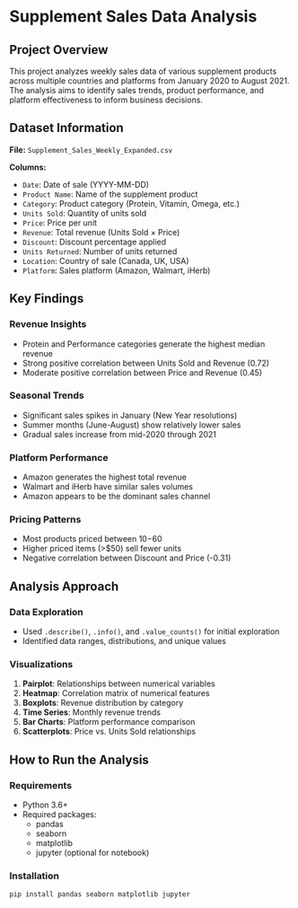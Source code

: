 # Supplement Sales Data Analysis

## Project Overview
This project analyzes weekly sales data of various supplement products across multiple countries and platforms from January 2020 to August 2021. The analysis aims to identify sales trends, product performance, and platform effectiveness to inform business decisions.

## Dataset Information
**File:** `Supplement_Sales_Weekly_Expanded.csv`

**Columns:**
- `Date`: Date of sale (YYYY-MM-DD)
- `Product Name`: Name of the supplement product
- `Category`: Product category (Protein, Vitamin, Omega, etc.)
- `Units Sold`: Quantity of units sold
- `Price`: Price per unit
- `Revenue`: Total revenue (Units Sold × Price)
- `Discount`: Discount percentage applied
- `Units Returned`: Number of units returned
- `Location`: Country of sale (Canada, UK, USA)
- `Platform`: Sales platform (Amazon, Walmart, iHerb)

## Key Findings

### Revenue Insights
- Protein and Performance categories generate the highest median revenue
- Strong positive correlation between Units Sold and Revenue (0.72)
- Moderate positive correlation between Price and Revenue (0.45)

### Seasonal Trends
- Significant sales spikes in January (New Year resolutions)
- Summer months (June-August) show relatively lower sales
- Gradual sales increase from mid-2020 through 2021

### Platform Performance
- Amazon generates the highest total revenue
- Walmart and iHerb have similar sales volumes
- Amazon appears to be the dominant sales channel

### Pricing Patterns
- Most products priced between $10-$60
- Higher priced items (>$50) sell fewer units
- Negative correlation between Discount and Price (-0.31)

## Analysis Approach

### Data Exploration
- Used `.describe()`, `.info()`, and `.value_counts()` for initial exploration
- Identified data ranges, distributions, and unique values

### Visualizations
1. **Pairplot**: Relationships between numerical variables
2. **Heatmap**: Correlation matrix of numerical features
3. **Boxplots**: Revenue distribution by category
4. **Time Series**: Monthly revenue trends
5. **Bar Charts**: Platform performance comparison
6. **Scatterplots**: Price vs. Units Sold relationships

## How to Run the Analysis

### Requirements
- Python 3.6+
- Required packages:
  - pandas
  - seaborn
  - matplotlib
  - jupyter (optional for notebook)

### Installation
```bash
pip install pandas seaborn matplotlib jupyter
